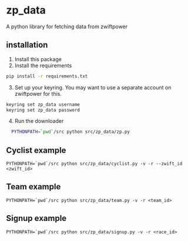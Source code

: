 # zp_data

A python library for fetching data from zwiftpower

## installation

1. Install this package
2. Install the requirements

```sh
pip install -r requirements.txt
```

3. Set up your keyring. You may want to use a separate account on zwiftpower for this.

```sh
keyring set zp_data username
keyring set zp_data password
```

4. Run the downloader

```sh
  PYTHONPATH=`pwd`/src python src/zp_data/zp.py
```

## Cyclist example

```shell
PYTHONPATH=`pwd`/src python src/zp_data/cyclist.py -v -r --zwift_id <zwift_id>
```

## Team example

```shell
PYTHONPATH=`pwd`/src python src/zp_data/team.py -v -r <team_id>
```

## Signup example

```shell
PYTHONPATH=`pwd`/src python src/zp_data/signup.py -v -r <race_id>
```
